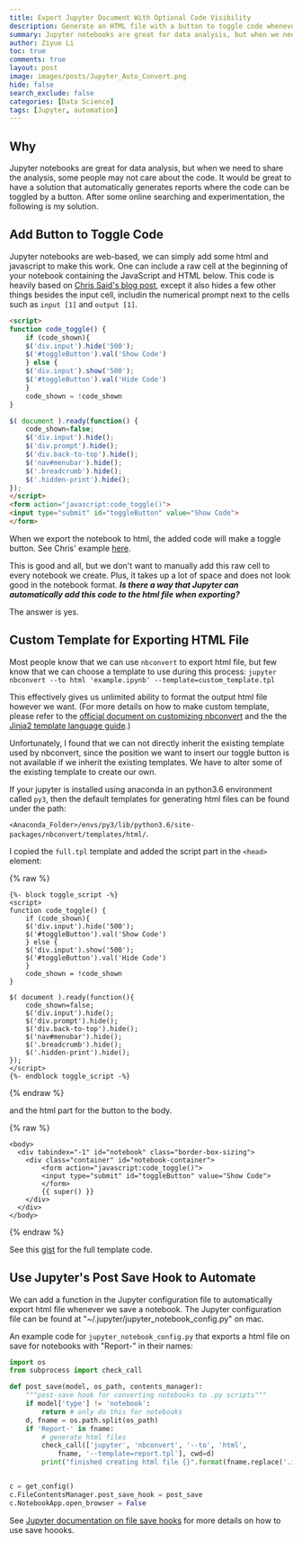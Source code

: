 ```yaml
---
title: Export Jupyter Document With Optional Code Visibility
description: Generate an HTML file with a button to toggle code whenever the Jupyter notebook is saved
summary: Jupyter notebooks are great for data analysis, but when we need to share the analysis, some people may not care about the code. It would be great to have a solution that automatically generates reports where the code can be toggled by a button. After some online searching and experimentation, the following is my solution.
author: Ziyue Li
toc: true
comments: true
layout: post
image: images/posts/Jupyter_Auto_Convert.png
hide: false
search_exclude: false
categories: [Data Science]
tags: [Jupyter, automation]
---
```

## Why

Jupyter notebooks are great for data analysis, but when we need to share the analysis, some people may not care about the code. It would be great to have a solution that automatically generates reports where the code can be toggled by a button. After some online searching and experimentation, the following is my solution.

## Add Button to Toggle Code

Jupyter notebooks are web-based, we can simply add some html and javascript to make this work. One can include a raw cell at the beginning of your notebook containing the JavaScript and HTML below. This code is heavily based on [Chris Said's blog post](http://chris-said.io/2016/02/13/how-to-make-polished-jupyter-presentations-with-optional-code-visibility/), except it also hides a few other things besides the input cell, includin the numerical prompt next to the cells such as `input [1]` and `output [1]`.

```html
<script>
function code_toggle() {
    if (code_shown){
    $('div.input').hide('500');
    $('#toggleButton').val('Show Code')
    } else {
    $('div.input').show('500');
    $('#toggleButton').val('Hide Code')
    }
    code_shown = !code_shown
}

$( document ).ready(function() {
    code_shown=false;
    $('div.input').hide();
    $('div.prompt').hide();
    $('div.back-to-top').hide();
    $('nav#menubar').hide();
    $('.breadcrumb').hide();
    $('.hidden-print').hide();
});
</script>
<form action="javascript:code_toggle()">
<input type="submit" id="toggleButton" value="Show Code">
</form>
```

When we export the notebook to html, the added code will make a toggle button. See Chris' example [here](https://nbviewer.jupyter.org/github/csaid/polished_notebooks/blob/master/notebook_polished.ipynb).

This is good and all, but we don't want to manually add this raw cell to every notebook we create. Plus, it takes up a lot of space and does not look good in the notebook format. **_Is there a way that Jupyter can automatically add this code to the html file when exporting?_**

The answer is yes.

## Custom Template for Exporting HTML File

Most people know that we can use `nbconvert` to export html file, but few know that we can choose a template to use during this process: `jupyter nbconvert --to html 'example.ipynb' --template=custom_template.tpl`

This effectively gives us unlimited ability to format the output html file however we want. (For more details on how to make custom template, please refer to the [official document on customizing nbconvert](https://nbconvert.readthedocs.io/en/latest/customizing.html#Converting-a-notebook-to-an-(I)Python-script-and-printing-to-stdout) and the the [Jinja2 template language guide](http://jinja.pocoo.org/docs/2.10/templates/).)

Unfortunately, I found that we can not directly inherit the existing template used by nbconvert, since the position we want to insert our toggle button is not available if we inherit the existing templates. We have to alter some of the existing template to create our own.

If your jupyter is installed using anaconda in an python3.6 environment called `py3`, then the default templates for generating html files can be found under the path:

`<Anaconda_Folder>/envs/py3/lib/python3.6/site-packages/nbconvert/templates/html/`.

<!-- TODO modifications to basic.tpl -->

I copied the `full.tpl` template and added the script part in the `<head>` element:

{% raw %}
``` jinja
{%- block toggle_script -%}
<script>
function code_toggle() {
    if (code_shown){
    $('div.input').hide('500');
    $('#toggleButton').val('Show Code')
    } else {
    $('div.input').show('500');
    $('#toggleButton').val('Hide Code')
    }
    code_shown = !code_shown
}

$( document ).ready(function(){
    code_shown=false;
    $('div.input').hide();
    $('div.prompt').hide();
    $('div.back-to-top').hide();
    $('nav#menubar').hide();
    $('.breadcrumb').hide();
    $('.hidden-print').hide();
});
</script>
{%- endblock toggle_script -%}
```
{% endraw %}

and the html part for the button to the body.

{% raw %}

```jinja
<body>
  <div tabindex="-1" id="notebook" class="border-box-sizing">
    <div class="container" id="notebook-container">
        <form action="javascript:code_toggle()">
        <input type="submit" id="toggleButton" value="Show Code">
        </form>
        {{ super() }}
    </div>
  </div>
</body>
```

{% endraw %}

See this [gist](https://gist.github.com/feynlee/701a56a239f7034e380e850865154945) for the full template code.

## Use Jupyter's Post Save Hook to Automate

We can add a function in the Jupyter configuration file to automatically export html file whenever we save a notebook. The Jupyter configuration file can be found at "~/.jupyter/jupyter_notebook_config.py" on mac.

An example code for `jupyter_notebook_config.py` that exports a html file on save for notebooks with "Report-" in their names:

```python
import os
from subprocess import check_call

def post_save(model, os_path, contents_manager):
    """post-save hook for converting notebooks to .py scripts"""
    if model['type'] != 'notebook':
        return # only do this for notebooks
    d, fname = os.path.split(os_path)
    if 'Report-' in fname:
        # generate html files
        check_call(['jupyter', 'nbconvert', '--to', 'html',
            fname, '--template=report.tpl'], cwd=d)
        print("finished creating html file {}".format(fname.replace('.ipynb', '.html')))


c = get_config()
c.FileContentsManager.post_save_hook = post_save
c.NotebookApp.open_browser = False
```

See [Jupyter documentation on file save hooks](https://jupyter-notebook.readthedocs.io/en/stable/extending/savehooks.html) for more details on how to use save hoooks.